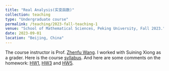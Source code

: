 ```yaml
---
title: "Real Analysis(实变函数)"
collection: teaching
type: "Undergraduate course"
permalink: /teaching/2023-fall-teaching-1
venue: "School of Mathematical Sciences, Peking University, Fall 2023."
date: 2023-09-01
location: "Beijing, China"
---
```

The course instructor is Prof. [Zhenfu Wang](http://faculty.bicmr.pku.edu.cn/~zhenfuwang/). I worked with Suining Xiong as a grader.
Here is the course [syllabus](http://faculty.bicmr.pku.edu.cn/~zhenfuwang/Fall2023RealVariable.pdf). And here are some comments on the homework:
[HW1](https://math-zhenyizhang.github.io/files/RealAnalHW1.pdf), [HW3](https://math-zhenyizhang.github.io/files/RealAnalHW3.pdf) and [HW5](https://math-zhenyizhang.github.io/files/RealAnalHW5.pdf).
